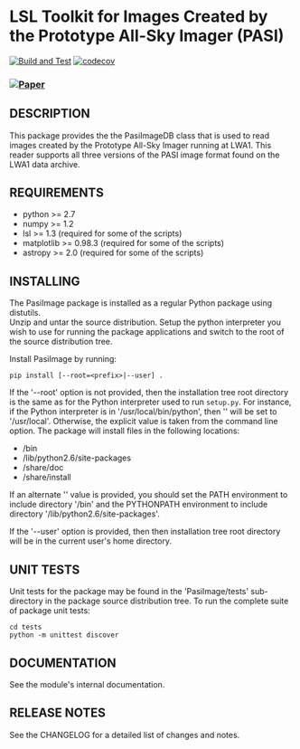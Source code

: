 LSL Toolkit for Images Created by the Prototype All-Sky Imager (PASI)
=====================================================================
[![Build and Test](https://github.com/lwa-project/pasi_image/actions/workflows/main.yml/badge.svg)](https://github.com/lwa-project/pasi_image/actions/workflows/main.yml)  [![codecov](https://codecov.io/gh/lwa-project/pasi_image/branch/master/graph/badge.svg?token=3UO1IC8GVN)](https://codecov.io/gh/lwa-project/pasi_image)

### [![Paper](https://img.shields.io/badge/arXiv-1503.05150-blue.svg)](https://arxiv.org/abs/1503.05150)

DESCRIPTION
-----------
This package provides the the PasiImageDB class that is used to
read images created by the Prototype All-Sky Imager running at 
LWA1.  This reader supports all three versions of the PASI image
format found on the LWA1 data archive.

REQUIREMENTS
------------
  * python >= 2.7
  * numpy >= 1.2
  * lsl >= 1.3 (required for some of the scripts)
  * matplotlib >= 0.98.3 (required for some of the scripts)
  * astropy >= 2.0 (required for some of the scripts)

INSTALLING
----------
The PasiImage package is installed as a regular Python package using distutils.  
Unzip and untar the source distribution. Setup the python interpreter you 
wish to use for running the package applications and switch to the root of 
the source distribution tree.

Install PasiImage by running:
    
    pip install [--root=<prefix>|--user] .

If the '--root' option is not provided, then the installation tree root directory 
is the same as for the Python interpreter used to run `setup.py`.  For instance, 
if the Python interpreter is in '/usr/local/bin/python', then '<prefix>' will be 
set to '/usr/local'.  Otherwise, the explicit <prefix> value is taken from the 
command line option.  The package will install files in the following locations:
 * <prefix>/bin
 * <prefix>/lib/python2.6/site-packages
 * <prefix>/share/doc
 * <prefix>/share/install

If an alternate '<prefix>' value is provided, you should set the PATH environment 
to include directory '<prefix>/bin' and the PYTHONPATH environment to include 
directory '<prefix>/lib/python2.6/site-packages'.

If the '--user' option is provided, then then installation tree root directory will 
be in the current user's home directory.

UNIT TESTS
----------
Unit tests for the package may be found in the 'PasiImage/tests' sub-directory in 
the package source distribution tree.  To run the complete suite of package unit 
tests:

    cd tests
    python -m unittest discover

DOCUMENTATION
-------------
See the module's internal documentation.

RELEASE NOTES
-------------
See the CHANGELOG for a detailed list of changes and notes.
